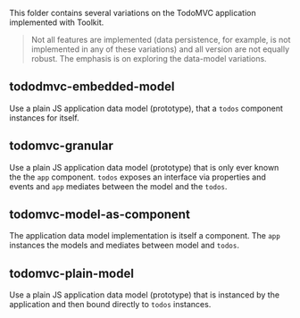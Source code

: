 This folder contains several variations on the TodoMVC application implemented with Toolkit.

> Not all features are implemented (data persistence, for example, is not implemented in any of these variations) and all version are not equally robust. The emphasis is on exploring the data-model variations.

## tododmvc-embedded-model

Use a plain JS application data model (prototype), that a `todos` component instances for itself.

## todomvc-granular

Use a plain JS application data model (prototype) that is only ever known the the `app` component. `todos` exposes an interface via properties and events and `app` mediates between the model and the `todos`.

## todomvc-model-as-component

The application data model implementation is itself a component. The `app` instances the models and mediates between model and `todos`.

## todomvc-plain-model

Use a plain JS application data model (prototype) that is instanced by the application and then bound directly to `todos` instances.